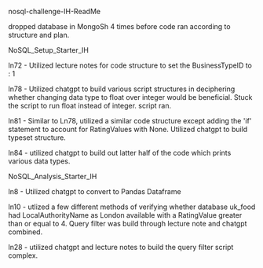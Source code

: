 nosql-challenge-IH-ReadMe

dropped database in MongoSh 4 times before code ran according to structure and plan.


NoSQL_Setup_Starter_IH

ln72 - Utilized lecture notes for code structure to set the BusinessTypeID to : 1

ln78 - Utilized chatgpt to build various script structures in deciphering whether changing data type to float over integer would be beneficial. Stuck the script to run float instead of integer. script ran.

ln81 - Similar to Ln78, utilized a similar code structure except adding the 'if' statement to account for RatingValues with None. Utilized chatgpt to build typeset structure.

ln84 - utilized chatgpt to build out latter half of the code which prints various data types. 


NoSQL_Analysis_Starter_IH

ln8 - Utilized chatgpt to convert to Pandas Dataframe

ln10 - utlized a few different methods of verifying whether database uk_food had LocalAuthorityName as London available with a RatingValue greater than or equal to 4. Query filter was build through lecture note and chatgpt combined.

ln28 - utilized chatgpt and lecture notes to build the query filter script complex.
